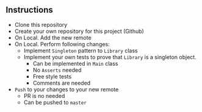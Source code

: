 ## Instructions
* Clone this repository
* Create your own repository for this project (Github)
* On Local. Add the new remote
* On Local. Perform following changes:
  * Implement `Singleton` pattern to `Library` class
  * Implement your own tests to prove that `Library` is a singleton object.
    * Can be implemented in `Main` class
    * No `Asserts` needed
    * Free style tests
    * Comments are needed
* `Push` to your changes to your new remote
  * PR is no needed
  * Can be pushed to `master`
